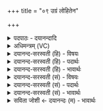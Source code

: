 +++
title = "०९ उग्रं लोहितेन"

+++
<details><summary>पदपाठः - दयानन्दादि</summary>

उ॒ग्रम्। लोहि॑तेन। मि॒त्रम्। सौव्र॑त्येन। रु॒द्रम्। दौर्व्र॑त्ये॒नेति॒ दौःऽव्र॑त्येन। इन्द्र॑म्। प्र॒क्री॒डेनेति॑ प्रऽक्री॒डेन॑। म॒रुतः॑। बले॑न। सा॒ध्यान्। प्र॒मुदेति॑ प्र॒ऽमुदा॑। भ॒वस्य॑। कण्ठ्य॑म्। रु॒द्रस्य॑। अ॒न्तः॒ऽपा॒र्श्व्यमित्य॑न्तःऽपा॒र्श्व्यम्। म॒हा॒दे॒वस्येति॑ महाऽदे॒वस्य॑। यकृ॑त्। श॒र्वस्य॑। व॒नि॒ष्ठुः। प॒शु॒पते॒रिति॑ पशु॒ऽपतेः॑। पु॒री॒तत्। पु॒रि॒तदिति॑ पुरि॒ऽतत्। ९।
</details>

<details><summary>अधिमन्त्रम् (VC)</summary>

- उग्रादयो लिङ्गोक्ता देवताः
- दीर्घतमा ऋषिः
- भुरिगष्टिः
- मध्यमः
</details>

<details><summary>दयानन्द-सरस्वती (हि) - विषयः</summary>

मनुष्य लोग कैसे उग्र स्वभाव आदि को प्राप्त होते हैं, इस विषय को अगले मन्त्र में कहा है ॥
</details>

<details><summary>दयानन्द-सरस्वती (हि) - पदार्थः</summary>

पदार्थान्वयभाषाः -  हे मनुष्यो ! गर्भाशय में स्थित वा बाहर रहनेवाले जीव (लोहितेन) शुद्ध रुधिर से (उग्रम्) तीव्र गुण (सौव्रत्येन) श्रेष्ठ कर्म से (मित्रम्) प्राण के तुल्य प्रिय (दौर्व्रत्येन) दुष्टाचरण से (रुद्रम्) रुलानेहारे (प्रक्रीडेन) उत्तम क्रीड़ा से (इन्द्रम्) परम ऐश्वर्य्य वा बिजुली (बलेन) बल से (मरुतः) उत्तम मनुष्यों को (प्रमुदा) उत्तम आनन्द से (साध्यान्) साधने योग्य पदार्थों को (भवस्य) प्रशंसा को प्राप्त होनेवाले के (कण्ठ्यम्) कण्ठ में हुए स्वर (रुद्रस्य) दुष्टों को रुलानेहारे जन के (अन्तःपार्श्व्यम्) भीतर पसुरी में हुए (महादेवस्य) महादेव विद्वान् के (यकृत्) हृदय में स्थित लालपिण्ड (शर्वस्य) सुखप्रापक मनुष्य का (वनिष्ठुः) आँतविशेष (पशुपतेः) पशुओं के रक्षक पुरुष के (पुरीतत्) हृदय की नाड़ी को प्राप्त होते हैं ॥९ ॥
</details>

<details><summary>दयानन्द-सरस्वती (हि) - भावार्थः</summary>

भावार्थभाषाः -  हे मनुष्यो ! जैसे देहधारी रुधिर आदि से तेजस्वी स्वभाव आदि को प्राप्त होते हैं, वैसे ही गर्भाशय में भी प्राप्त होते हैं ॥९ ॥
</details>

<details><summary>दयानन्द-सरस्वती (सं) - विषयः</summary>

मनुष्याः कथमुग्रस्वभावादीन् प्राप्नुवन्तीत्याह ॥
</details>

<details><summary>दयानन्द-सरस्वती (सं) - पदार्थः</summary>

पदार्थान्वयभाषाः -  हे मनुष्याः ! गर्भाशयस्था जीवा बाह्या वा लोहितेनोग्रं सौव्रत्येन मित्रं दौर्व्रत्येन रुद्रं प्रक्रीडेनेन्द्रं बलेन मरुतः प्रमुदा साध्यान् भवस्य कण्ठ्यं रुद्रस्यान्तःपार्श्व्यं महादेवस्य यकृच्छर्वस्य वनिष्ठुः पशुपतेः पुरीतत् प्राप्नुवन्ति ॥९ ॥
</details>

<details><summary>दयानन्द-सरस्वती (सं) - भावार्थः</summary>

भावार्थभाषाः -  हे मनुष्याः ! यथा देहिनो रुधिराद्यैरुग्रादिस्वभावादीन् प्राप्नुवन्ति, तथा गर्भाशयेऽपि लभन्ते ॥९ ॥
</details>

<details><summary>सविता जोशी ← दयानन्दः (म) - भावार्थः</summary>

भावार्थभाषाः -  हे माणसांनो ! जसे देहधारी रूधिर इत्यादींनी तेजस्वी स्वभावाचे बनतात तेव्हा ते तशाच प्रकारच्या गर्भाशयात जन्माला येतात.
</details>